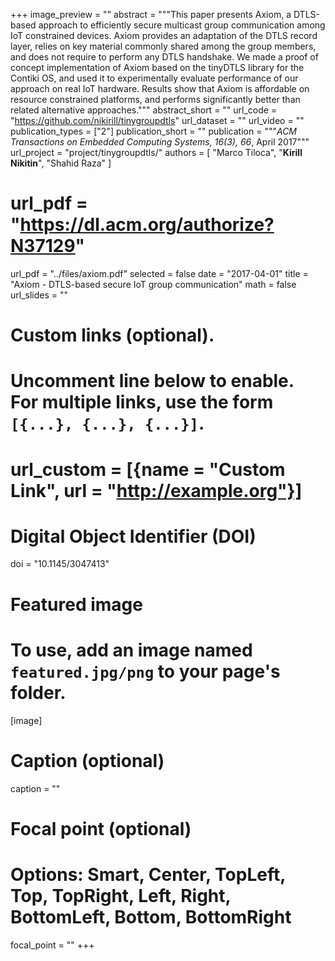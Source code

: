 +++
image_preview = ""
abstract = """This paper presents Axiom, a DTLS-based approach to efficiently secure multicast group communication
among IoT constrained devices. Axiom provides an adaptation of the DTLS record layer,
relies on key material commonly shared among the group members, and does not require to perform any DTLS handshake.
We made a proof of concept implementation of Axiom based on the tinyDTLS library for the Contiki OS,
and used it to experimentally evaluate performance of our approach on real IoT hardware.
Results show that Axiom is affordable on resource constrained platforms, and performs significantly better
than related alternative approaches."""
abstract_short = ""
url_code = "https://github.com/nikirill/tinygroupdtls"
url_dataset = ""
url_video = ""
publication_types = ["2"]
publication_short = ""
publication = """*ACM Transactions on Embedded Computing Systems, 16(3), 66*, April 2017"""
url_project = "project/tinygroupdtls/"
authors = [
  "Marco Tiloca", "**Kirill Nikitin**", "Shahid Raza"
]
# url_pdf = "https://dl.acm.org/authorize?N37129"
url_pdf = "../files/axiom.pdf"
selected = false
date = "2017-04-01"
title = "Axiom - DTLS-based secure IoT group communication"
math = false
url_slides = ""

# Custom links (optional).
#   Uncomment line below to enable. For multiple links, use the form `[{...}, {...}, {...}]`.
# url_custom = [{name = "Custom Link", url = "http://example.org"}]

# Digital Object Identifier (DOI)
doi = "10.1145/3047413"

# Featured image
# To use, add an image named `featured.jpg/png` to your page's folder. 
[image]
  # Caption (optional)
  caption = ""

  # Focal point (optional)
  # Options: Smart, Center, TopLeft, Top, TopRight, Left, Right, BottomLeft, Bottom, BottomRight
  focal_point = ""
+++

